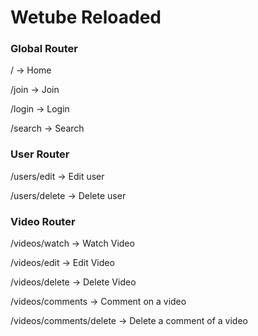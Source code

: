 # Wetube Reloaded

### Global Router

/ -> Home

/join -> Join

/login -> Login

/search -> Search

### User Router

/users/edit -> Edit user

/users/delete -> Delete user

### Video Router

/videos/watch -> Watch Video

/videos/edit -> Edit Video

/videos/delete -> Delete Video

/videos/comments -> Comment on a video

/videos/comments/delete -> Delete a comment of a video
